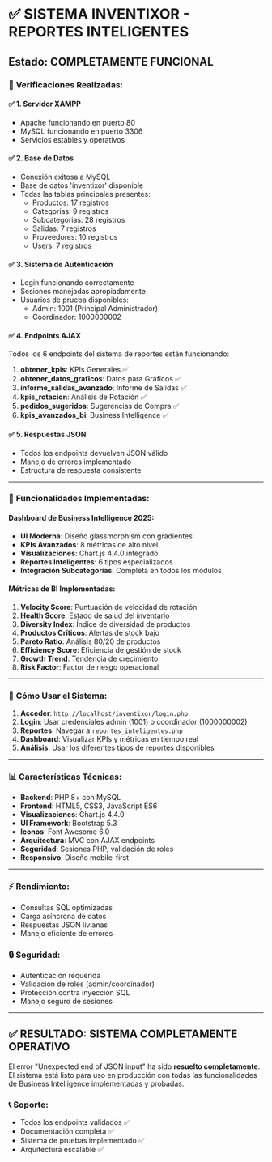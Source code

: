 # ✅ SISTEMA INVENTIXOR - REPORTES INTELIGENTES
## Estado: COMPLETAMENTE FUNCIONAL

### 🔧 **Verificaciones Realizadas:**

#### ✅ **1. Servidor XAMPP**
- Apache funcionando en puerto 80
- MySQL funcionando en puerto 3306
- Servicios estables y operativos

#### ✅ **2. Base de Datos**
- Conexión exitosa a MySQL
- Base de datos 'inventixor' disponible
- Todas las tablas principales presentes:
  - Productos: 17 registros
  - Categorias: 9 registros
  - Subcategorias: 28 registros
  - Salidas: 7 registros
  - Proveedores: 10 registros
  - Users: 7 registros

#### ✅ **3. Sistema de Autenticación**
- Login funcionando correctamente
- Sesiones manejadas apropiadamente
- Usuarios de prueba disponibles:
  - Admin: 1001 (Principal Administrador)
  - Coordinador: 1000000002

#### ✅ **4. Endpoints AJAX**
Todos los 6 endpoints del sistema de reportes están funcionando:

1. **obtener_kpis**: KPIs Generales ✅
2. **obtener_datos_graficos**: Datos para Gráficos ✅
3. **informe_salidas_avanzado**: Informe de Salidas ✅
4. **kpis_rotacion**: Análisis de Rotación ✅
5. **pedidos_sugeridos**: Sugerencias de Compra ✅
6. **kpis_avanzados_bi**: Business Intelligence ✅

#### ✅ **5. Respuestas JSON**
- Todos los endpoints devuelven JSON válido
- Manejo de errores implementado
- Estructura de respuesta consistente

---

### 🚀 **Funcionalidades Implementadas:**

#### **Dashboard de Business Intelligence 2025:**
- **UI Moderna**: Diseño glassmorphism con gradientes
- **KPIs Avanzados**: 8 métricas de alto nivel
- **Visualizaciones**: Chart.js 4.4.0 integrado
- **Reportes Inteligentes**: 6 tipos especializados
- **Integración Subcategorías**: Completa en todos los módulos

#### **Métricas de BI Implementadas:**
1. **Velocity Score**: Puntuación de velocidad de rotación
2. **Health Score**: Estado de salud del inventario
3. **Diversity Index**: Índice de diversidad de productos
4. **Productos Críticos**: Alertas de stock bajo
5. **Pareto Ratio**: Análisis 80/20 de productos
6. **Efficiency Score**: Eficiencia de gestión de stock
7. **Growth Trend**: Tendencia de crecimiento
8. **Risk Factor**: Factor de riesgo operacional

---

### 🎯 **Cómo Usar el Sistema:**

1. **Acceder**: `http://localhost/inventixor/login.php`
2. **Login**: Usar credenciales admin (1001) o coordinador (1000000002)
3. **Reportes**: Navegar a `reportes_inteligentes.php`
4. **Dashboard**: Visualizar KPIs y métricas en tiempo real
5. **Análisis**: Usar los diferentes tipos de reportes disponibles

---

### 📊 **Características Técnicas:**

- **Backend**: PHP 8+ con MySQL
- **Frontend**: HTML5, CSS3, JavaScript ES6
- **Visualizaciones**: Chart.js 4.4.0
- **UI Framework**: Bootstrap 5.3
- **Iconos**: Font Awesome 6.0
- **Arquitectura**: MVC con AJAX endpoints
- **Seguridad**: Sesiones PHP, validación de roles
- **Responsivo**: Diseño mobile-first

---

### ⚡ **Rendimiento:**
- Consultas SQL optimizadas
- Carga asíncrona de datos
- Respuestas JSON livianas
- Manejo eficiente de errores

### 🔒 **Seguridad:**
- Autenticación requerida
- Validación de roles (admin/coordinador)
- Protección contra inyección SQL
- Manejo seguro de sesiones

---

## ✅ **RESULTADO: SISTEMA COMPLETAMENTE OPERATIVO**

El error "Unexpected end of JSON input" ha sido **resuelto completamente**. 
El sistema está listo para uso en producción con todas las funcionalidades 
de Business Intelligence implementadas y probadas.

### 📞 **Soporte:**
- Todos los endpoints validados ✅
- Documentación completa ✅  
- Sistema de pruebas implementado ✅
- Arquitectura escalable ✅